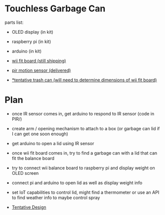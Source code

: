 # Touchless Garbage Can


parts list:

* OLED display (in kit)

* raspberry pi (in kit)

* arduino (in kit)

* [wii fit board (still shipping)](https://www.ebay.com/itm/Wii-Balance-Board-Tested-Working-Good-Condition-Free-Shipping-Wii-Fit-Wii-U-Game/333698817157?hash=item4db1ffdc85%3Ag%3AfbIAAOSwkl5fQ-0x&LH_GD=3&LH_BIN=1)

* [pir motion sensor (delivered)](https://www.digikey.com/en/products/detail/SEN-13285/1568-1207-ND/5673793?itemSeq=343984210)

* [*tentative trash can (will need to determine dimensions of wii fit board)](https://www.amazon.com/PENGKE-Plastic-Garbage-Bathroom-Kitchen/dp/B07RBMC1GQ)


# Plan

* once IR sensor comes in, get arduino to respond to IR sensor (code in PIR/)

* create arm / opening mechanism to attach to a box (or garbage can lid if I can get one soon enough)

* get arduino to open a lid using IR sensor

* once wii fit board comes in, try to find a garbage can with a lid that can fit the balance board

* try to connect wii balance board to raspberry pi and display weight on OLED screen

* connect pi and arduino to open lid as well as display weight info

* set IoT capabilities to control lid, might find a thermometer or use an API to find weather info to maybe control spray

* [Tentative Design](https://photos.app.goo.gl/AR2av9fdCzt5MHhLA)
